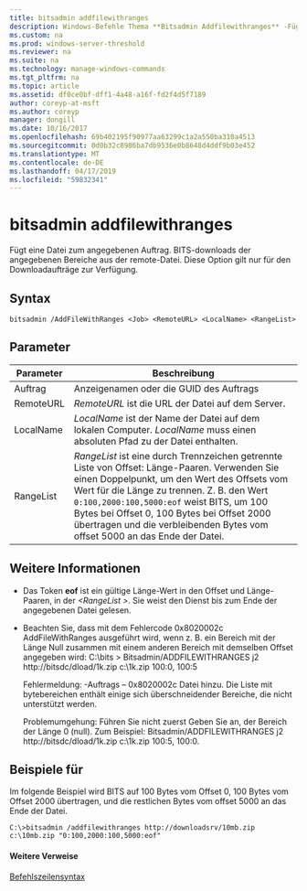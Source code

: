 ```yaml
---
title: bitsadmin addfilewithranges
description: Windows-Befehle Thema **Bitsadmin Addfilewithranges** -Fügt eine Datei zum angegebenen Auftrag. BITS-downloads der angegebenen Bereiche aus der remote-Datei.
ms.custom: na
ms.prod: windows-server-threshold
ms.reviewer: na
ms.suite: na
ms.technology: manage-windows-commands
ms.tgt_pltfrm: na
ms.topic: article
ms.assetid: df0ce0bf-dff1-4a48-a16f-fd2f4d5f7189
author: coreyp-at-msft
ms.author: coreyp
manager: dongill
ms.date: 10/16/2017
ms.openlocfilehash: 69b402195f90977aa63299c1a2a550ba310a4513
ms.sourcegitcommit: 0d0b32c8986ba7db9536e0b8648d4ddf9b03e452
ms.translationtype: MT
ms.contentlocale: de-DE
ms.lasthandoff: 04/17/2019
ms.locfileid: "59832341"
---
```

# <a name="bitsadmin-addfilewithranges"></a>bitsadmin addfilewithranges

Fügt eine Datei zum angegebenen Auftrag. BITS-downloads der angegebenen Bereiche aus der remote-Datei. Diese Option gilt nur für den Downloadaufträge zur Verfügung.

## <a name="syntax"></a>Syntax

```
bitsadmin /AddFileWithRanges <Job> <RemoteURL> <LocalName> <RangeList>
```

## <a name="parameters"></a>Parameter

|Parameter|Beschreibung|
|---------|-----------|
|Auftrag|Anzeigenamen oder die GUID des Auftrags|
|RemoteURL|*RemoteURL* ist die URL der Datei auf dem Server.|
|LocalName|*LocalName* ist der Name der Datei auf dem lokalen Computer. *LocalName* muss einen absoluten Pfad zu der Datei enthalten.|
|RangeList|*RangeList* ist eine durch Trennzeichen getrennte Liste von Offset: Länge-Paaren. Verwenden Sie einen Doppelpunkt, um den Wert des Offsets vom Wert für die Länge zu trennen. Z. B. den Wert `0:100,2000:100,5000:eof` weist BITS, um 100 Bytes bei Offset 0, 100 Bytes bei Offset 2000 übertragen und die verbleibenden Bytes vom offset 5000 an das Ende der Datei.|

## <a name="more-information"></a>Weitere Informationen

-   Das Token **eof** ist ein gültige Länge-Wert in den Offset und Länge-Paaren, in der  *\<RangeList >*. Sie weist den Dienst bis zum Ende der angegebenen Datei gelesen.
-   Beachten Sie, dass mit dem Fehlercode 0x8020002c AddFileWithRanges ausgeführt wird, wenn z. B. ein Bereich mit der Länge Null zusammen mit einem anderen Bereich mit demselben Offset angegeben wird: C:\bits > Bitsadmin/ADDFILEWITHRANGES j2 http://bitsdc/dload/1k.zip c:\1k.zip 100:0, 100:5

    Fehlermeldung: -Auftrags – 0x8020002c Datei hinzu. Die Liste mit bytebereichen enthält einige sich überschneidender Bereiche, die nicht unterstützt werden.

    Problemumgehung: Führen Sie nicht zuerst Geben Sie an, der Bereich der Länge 0 (null). Zum Beispiel: Bitsadmin/ADDFILEWITHRANGES j2 http://bitsdc/dload/1k.zip c:\1k.zip 100:5, 100:0.

## <a name="BKMK_examples"></a>Beispiele für

Im folgende Beispiel wird BITS auf 100 Bytes vom Offset 0, 100 Bytes vom Offset 2000 übertragen, und die restlichen Bytes vom offset 5000 an das Ende der Datei.
```
C:\>bitsadmin /addfilewithranges http://downloadsrv/10mb.zip c:\10mb.zip "0:100,2000:100,5000:eof"
```

#### <a name="additional-references"></a>Weitere Verweise

[Befehlszeilensyntax](command-line-syntax-key.md)